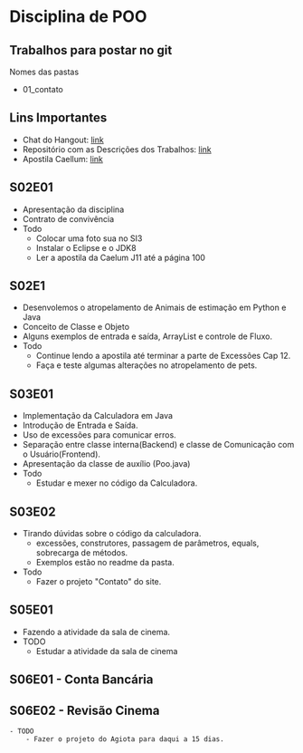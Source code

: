 # Disciplina de POO

## Trabalhos para postar no git
Nomes das pastas
- 01_contato

## Lins Importantes
- Chat do Hangout: [link](https://hangouts.google.com/group/HKnYN7jQvwry2lOw1)
- Repositório com as Descrições dos Trabalhos: [link](https://qxcodepoo.github.com)
- Apostila Caellum: [link](https://www.caelum.com.br/download/caelum-java-objetos-fj11.pdf)

## S02E01
- Apresentação da disciplina
- Contrato de convivência
- Todo
    - Colocar uma foto sua no SI3
    - Instalar o Eclipse e o JDK8
    - Ler a apostila da Caelum J11 até a página 100

## S02E1
- Desenvolemos o atropelamento de Animais de estimação em Python e Java
- Conceito de Classe e Objeto
- Alguns exemplos de entrada e saída, ArrayList e controle de Fluxo.
- Todo
    - Continue lendo a apostila até terminar a parte de Excessões Cap 12.
    - Faça e teste algumas alterações no atropelamento de pets. 

## S03E01
- Implementação da Calculadora em Java
- Introdução de Entrada e Saída.
- Uso de excessões para comunicar erros.
- Separação entre classe interna(Backend) e classe de Comunicação com o Usuário(Frontend).
- Apresentação da classe de auxílio (Poo.java)
- Todo
    - Estudar e mexer no código da Calculadora.

## S03E02
- Tirando dúvidas sobre o código da calculadora.
    - excessões, construtores, passagem de parâmetros, equals, sobrecarga de métodos. 
    - Exemplos estão no readme da pasta.
- Todo
    - Fazer o projeto "Contato" do site.

## S05E01
- Fazendo a atividade da sala de cinema.
- TODO
    - Estudar a atividade da sala de cinema

## S06E01 - Conta Bancária
## S06E02 - Revisão Cinema
    - TODO
        - Fazer o projeto do Agiota para daqui a 15 dias.
